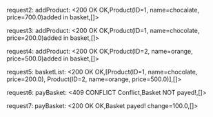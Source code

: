 
request2: addProduct: <200 OK OK,Product(ID=1, name=chocalate, price=700.0)added in basket,[]>

request3: addProduct: <200 OK OK,Product(ID=1, name=chocolate, price=200.0)added in basket,[]>

request4: addProduct: <200 OK OK,Product(ID=2, name=orange, price=500.0)added in basket,[]>

request5: basketList: <200 OK OK,[Product(ID=1, name=chocolate, price=200.0), Product(ID=2, name=orange, price=500.0)],[]>

request6: payBasket: <409 CONFLICT Conflict,Basket NOT payed!,[]>

request7: payBasket: <200 OK OK,Basket payed! change=100.0,[]>
